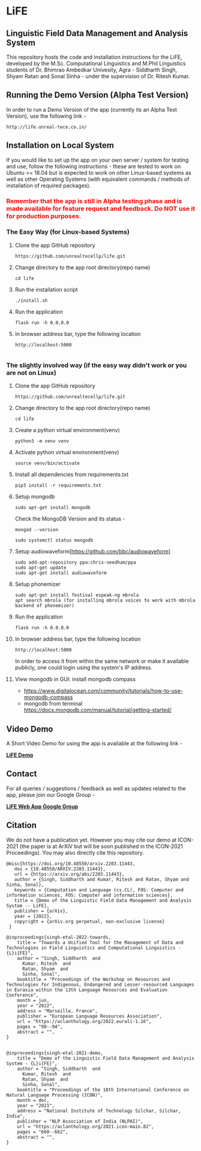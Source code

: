 # LiFE
## Linguistic Field Data Management and Analysis System

This repository hosts the code and installation instructions for the LiFE, developed by the M.Sc. Computational Linguistics and M.Phil Linguistics students of Dr. Bhimrao Ambedkar Univesity, Agra - Siddharth Singh, Shyam Ratan and Sonal Sinha - under the supervision of Dr. Ritesh Kumar.


## Running the Demo Version (Alpha Test Version)

In order to run a Demo Version of the app (currently its an Alpha Test Version), use the following link -

```
http://life.unreal-tece.co.in/
```

## Installation on Local System

If you would like to set up the app on your own server / system for testing and use, follow the following instructions - these are tested to work on Ubuntu >= 18.04 but is expected to work on other Linux-based systems as well as other Operating Systems (with equivalent commands / methods of installation of required packages).

### <font color="red"> Remember that the app is still in Alpha testing phase and is made available for feature request and feedback. Do NOT use it for production purposes. </font>

### The Easy Way (for Linux-based Systems)

1. Clone the app GitHub repository
    ```
    https://github.com/unrealtecellp/life.git
    ```
2.  Change directory to the app root directory(repo name)
    ```
    cd life
    ```
3. Run the installation script
    ```
    ./install.sh
    ```
4. Run the application
    ```
    flask run -h 0.0.0.0
    ```
5. In browser address bar, type the following location
    ```
    http://localhost:5000


### The slightly involved way (if the easy way didn't work or you are not on Linux)

1. Clone the app GitHub repository
    ```
    https://github.com/unrealtecellp/life.git
    ```
2.  Change directory to the app root directory(repo name)
    ```
    cd life
    ```
3. Create a python virtual environment(venv) 
    ```
    python3 -m venv venv
    ```  
4. Activate python virtual environment(venv) 
    ```
    source venv/bin/activate
    ```
5. Install all dependencies from requirements.txt
    ```
    pip3 install -r requirements.txt
    ```
6. Setup mongodb
    ```
    sudo apt-get install mongodb
    ```
    Check the MongoDB Version and its status -
    ```
    mongod --version

    sudo systemctl status mongodb

7. Setup audiowaveform[https://github.com/bbc/audiowaveform]
    ```
    sudo add-apt-repository ppa:chris-needham/ppa
    sudo apt-get update
    sudo apt-get install audiowaveform
    ```
8. Setup phonemizer
   ```
   sudo apt-get install festival espeak-ng mbrola
   apt search mbrola (for installing mbrola voices to work with mbrola backend of phonemizer)
   ```
7. Run the application
    ```
    flask run -h 0.0.0.0
    ```
8. In browser address bar, type the following location
    ```
    http://localhost:5000
    ```

    In order to access it from within the same network or make it available publicly, one could login using the system's IP address.

9. View mongodb in GUI: install mongodb compass
    - https://www.digitalocean.com/community/tutorials/how-to-use-mongodb-compass
    - mongodb from terminal
    https://docs.mongodb.com/manual/tutorial/getting-started/       

## Video Demo
A Short Video Demo for using the app is available at the following link -

<b><a href="https://youtu.be/HJWCjeiv3mU">LiFE Demo</a></b>


## Contact

For all queries / suggestions / feedback as well as updates related to the app, please join our Google Group -

<b><a href=https://groups.google.com/g/lifeapp>LiFE Web App Google Group</a></b>

## Citation

We do not have a publication yet. However you may cite our demo at ICON-2021 (the paper is at ArXiV but will be soon published in the ICON-2021 Proceedings). You may also directly cite this repository.

    @misc{https://doi.org/10.48550/arxiv.2203.11443,
       doi = {10.48550/ARXIV.2203.11443},
       url = {https://arxiv.org/abs/2203.11443},
       author = {Singh, Siddharth and Kumar, Ritesh and Ratan, Shyam and Sinha, Sonal},
       keywords = {Computation and Language (cs.CL), FOS: Computer and information sciences, FOS: Computer and information sciences},
       title = {Demo of the Linguistic Field Data Management and Analysis System -- LiFE},
       publisher = {arXiv},
       year = {2022},
       copyright = {arXiv.org perpetual, non-exclusive license}
     }
    
    @inproceedings{singh-etal-2022-towards,
        title = "Towards a Unified Tool for the Management of Data and Technologies in Field Linguistics and Computational Linguistics - {L}i{FE}",
        author = "Singh, Siddharth  and
          Kumar, Ritesh  and
          Ratan, Shyam  and
          Sinha, Sonal",
        booktitle = "Proceedings of the Workshop on Resources and Technologies for Indigenous, Endangered and Lesser-resourced Languages in Eurasia within the 13th Language Resources and Evaluation Conference",
        month = jun,
        year = "2022",
        address = "Marseille, France",
        publisher = "European Language Resources Association",
        url = "https://aclanthology.org/2022.eurali-1.16",
        pages = "90--94",
        abstract = "",
    }


    @inproceedings{singh-etal-2021-demo,
        title = "Demo of the Linguistic Field Data Management and Analysis System - {L}i{FE}",
        author = "Singh, Siddharth  and
          Kumar, Ritesh  and
          Ratan, Shyam  and
          Sinha, Sonal",
        booktitle = "Proceedings of the 18th International Conference on Natural Language Processing (ICON)",
        month = dec,
        year = "2021",
        address = "National Institute of Technology Silchar, Silchar, India",
        publisher = "NLP Association of India (NLPAI)",
        url = "https://aclanthology.org/2021.icon-main.82",
        pages = "660--662",
        abstract = "",
    }